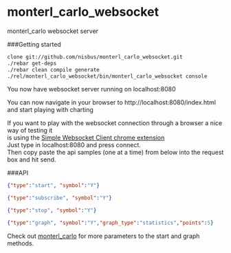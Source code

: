 monterl_carlo_websocket
=======================

monterl_carlo websocket server  

###Getting started 

```bash
clone git://github.com/nisbus/monterl_carlo_websocket.git
./rebar get-deps
./rebar clean compile generate
./rel/monterl_carlo_websocket/bin/monterl_carlo_websocket console
```
  


You now have websocket server running on localhost:8080  
  
You can now navigate in your browser to http://localhost:8080/index.html and start playing with charting 
  
If you want to play with the websocket connection through a browser a nice way of testing it  
is using the [Simple Websocket Client chrome extension](https://chrome.google.com/webstore/detail/simple-websocket-client/pfdhoblngboilpfeibdedpjgfnlcodoo)  
Just type in localhost:8080 and press connect.  
Then copy paste the api samples (one at a time) from below into the request box and hit send.  

###API  
  
```json
{"type":"start", "symbol":"Y"}
```
```json
{"type":"subscribe", "symbol":"Y"}
```
```json
{"type":"stop", "symbol":"Y"}
```
```json
{"type":"graph", "symbol":"Y","graph_type":"statistics","points":5}
```  

Check out [monterl_carlo](https://github.com/nisbus/monterl_carlo) for more parameters to the start and graph methods.